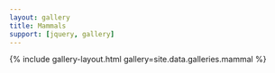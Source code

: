 ```yaml
---
layout: gallery
title: Mammals
support: [jquery, gallery]
---
```


{% include gallery-layout.html gallery=site.data.galleries.mammal %}
